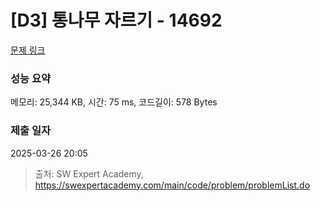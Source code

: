 # [D3] 통나무 자르기 - 14692 

[문제 링크](https://swexpertacademy.com/main/code/problem/problemDetail.do?contestProbId=AYJW0g-qlO8DFASv) 

### 성능 요약

메모리: 25,344 KB, 시간: 75 ms, 코드길이: 578 Bytes

### 제출 일자

2025-03-26 20:05



> 출처: SW Expert Academy, https://swexpertacademy.com/main/code/problem/problemList.do